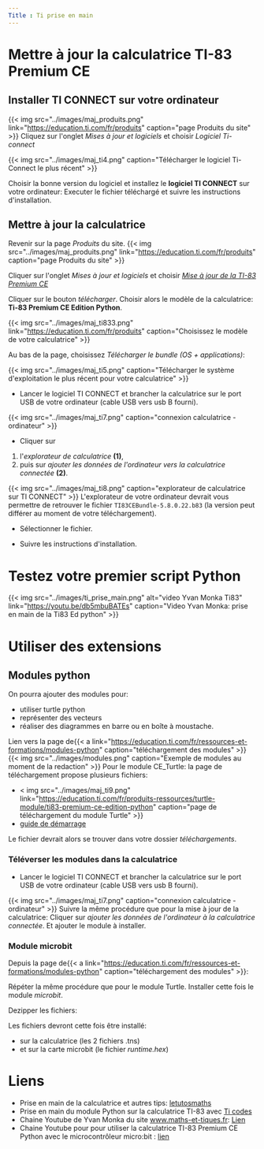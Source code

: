 ```yaml
---
Title : Ti prise en main
---
```


# Mettre à jour la calculatrice TI-83 Premium CE
## Installer TI CONNECT sur votre ordinateur
{{< img src="../images/maj_produits.png" link="https://education.ti.com/fr/produits" caption="page Produits du site" >}}
Cliquez sur l'onglet *Mises à jour et logiciels* et choisir *Logiciel Ti-connect*

{{< img src="../images/maj_ti4.png" caption="Télécharger le logiciel Ti-Connect le plus récent" >}}

Choisir la bonne version du logiciel et installez le **logiciel TI CONNECT** sur votre ordinateur: Executer le fichier téléchargé et suivre les instructions d'installation.

## Mettre à jour la calculatrice
Revenir sur la page *Produits* du site.
{{< img src="../images/maj_produits.png" link="https://education.ti.com/fr/produits" caption="page Produits du site" >}}

Cliquer sur l'onglet *Mises à jour et logiciels* et choisir *[Mise à jour de la TI-83 Premium CE](https://education.ti.com/fr/produits-ressources/mise-a-jour-ti-83-premium-ce)*

Cliquer sur le bouton *télécharger*. Choisir alors le modèle de la calculatrice: **Ti-83 Premium CE Edition Python**.

{{< img src="../images/maj_ti833.png" link="https://education.ti.com/fr/produits" caption="Choisissez le modèle de votre calculatrice" >}}

Au bas de la page, choisissez *Télécharger le bundle (OS + applications)*:

{{< img src="../images/maj_ti5.png" caption="Télécharger le système d'exploitation le plus récent pour votre calculatrice" >}}
* Lancer le logiciel TI CONNECT et brancher la calculatrice sur le port USB de votre ordinateur (cable USB vers usb B fourni).

{{< img src="../images/maj_ti7.png" caption="connexion calculatrice - ordinateur" >}}
* Cliquer sur 

1. l'*explorateur de calculatrice* **(1)**,
2. puis sur *ajouter les données de l'ordinateur vers la calculatrice connectée* **(2)**.

{{< img src="../images/maj_ti8.png" caption="explorateur de calculatrice sur TI CONNECT" >}}
L'explorateur de votre ordinateur devrait vous permettre de retrouver le fichier `TI83CEBundle-5.8.0.22.b83` (la version peut différer au moment de votre téléchargement). 

* Sélectionner le fichier.

* Suivre les instructions d'installation.

# Testez votre premier script Python

{{< img src="../images/ti_prise_main.png" alt="video Yvan Monka Ti83" link="https://youtu.be/db5mbuBATEs" caption="Video Yvan Monka: prise en main de la Ti83 Ed python" >}}
# Utiliser des extensions
## Modules python
On pourra ajouter des modules pour:

- utiliser turtle python
- représenter des vecteurs
- réaliser des diagrammes en barre ou en boîte à moustache.

Lien vers la page de{{< a link="https://education.ti.com/fr/ressources-et-formations/modules-python" caption="téléchargement des modules" >}}
{{< img src="../images/modules.png" caption="Exemple de modules au moment de la redaction" >}}
Pour le module CE_Turtle: la page de téléchargement propose plusieurs fichiers:

* < img src="../images/maj_ti9.png" link="https://education.ti.com/fr/produits-ressources/turtle-module/ti83-premium-ce-edition-python" caption="page de téléchargement du module Turtle" >}}
* [guide de démarrage](https://resources.t3france.fr/fileadmin/user_upload/Turtle_Getting_Started_Guide_CE_Python_FR.pdf)



Le fichier devrait alors se trouver dans votre dossier *téléchargements*.

### Téléverser les modules dans la calculatrice

* Lancer le logiciel TI CONNECT et brancher la calculatrice sur le port USB de votre ordinateur (cable USB vers usb B fourni).

{{< img src="../images/maj_ti7.png" caption="connexion calculatrice - ordinateur" >}}
Suivre la même procédure que pour la mise à jour de la calculatrice: Cliquer sur *ajouter les données de l'ordinateur à la calculatrice connectée*. Et ajouter le module à installer.

### Module microbit
Depuis la page de{{< a link="https://education.ti.com/fr/ressources-et-formations/modules-python" caption="téléchargement des modules" >}}:

Répéter la même procédure que pour le module Turtle. Installer cette fois le module *microbit*.

Dezipper les fichiers:

Les fichiers devront cette fois être installé:

* sur la calculatrice (les 2 fichiers .tns)
* et sur la carte microbit (le fichier *runtime.hex*)



# Liens
* Prise en main de la calculatrice et autres tips: [letutosmaths](https://www.lestutosmaths.fr/fr)
* Prise en main du module Python sur la calculatrice TI-83 avec [Ti codes](https://education.ti.com/fr/mises-a-jour-et-logiciels/ti-codes/python/83)
* Chaine Youtube de Yvan Monka du site www.maths-et-tiques.fr: [Lien](https://www.youtube.com/channel/UCaDqmzanCq4ZYhdEm0Df9Qg)
* Chaine Youtube pour pour utiliser la calculatrice TI-83 Premium CE Python avec le microcontrôleur micro:bit : [lien](https://www.youtube.com/playlist?list=PL4V-Xo0EMx4gDQkLAU6pwVKfqCN-sl-T_)

